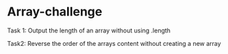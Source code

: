 # Array-challenge

Task 1: 
Output the length of an array without using .length

Task2:
Reverse the order of the arrays content without creating a new array
